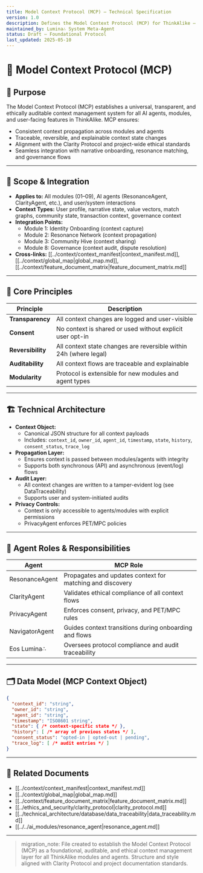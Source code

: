 ```yaml
---
title: Model Context Protocol (MCP) — Technical Specification
version: 1.0
description: Defines the Model Context Protocol (MCP) for ThinkAlike — a unified, ethical, and auditable context management layer for all AI agents, modules, and user interactions.
maintained_by: Lumina∴ System Meta-Agent
status: Draft — Foundational Protocol
last_updated: 2025-05-10
---
```


# 🧠 Model Context Protocol (MCP)

## 🧭 Purpose

The Model Context Protocol (MCP) establishes a universal, transparent, and ethically auditable context management system for all AI agents, modules, and user-facing features in ThinkAlike. MCP ensures:

- Consistent context propagation across modules and agents
- Traceable, reversible, and explainable context state changes
- Alignment with the Clarity Protocol and project-wide ethical standards
- Seamless integration with narrative onboarding, resonance matching, and governance flows

---

## 🧩 Scope & Integration

- **Applies to:** All modules (01–09), AI agents (ResonanceAgent, ClarityAgent, etc.), and user/system interactions
- **Context Types:** User profile, narrative state, value vectors, match graphs, community state, transaction context, governance context
- **Integration Points:**
  - Module 1: Identity Onboarding (context capture)
  - Module 2: Resonance Network (context propagation)
  - Module 3: Community Hive (context sharing)
  - Module 8: Governance (context audit, dispute resolution)
- **Cross-links:** [[../context/context_manifest|context_manifest.md]], [[../context/global_map|global_map.md]], [[../context/feature_document_matrix|feature_document_matrix.md]]

---

## 🧬 Core Principles

| Principle         | Description                                                      |
|------------------|------------------------------------------------------------------|
| **Transparency** | All context changes are logged and user-visible                  |
| **Consent**      | No context is shared or used without explicit user opt-in         |
| **Reversibility**| All context state changes are reversible within 24h (where legal)|
| **Auditability** | All context flows are traceable and explainable                  |
| **Modularity**   | Protocol is extensible for new modules and agent types           |

---

## 🏗️ Technical Architecture

- **Context Object:**
  - Canonical JSON structure for all context payloads
  - Includes: `context_id`, `owner_id`, `agent_id`, `timestamp`, `state`, `history`, `consent_status`, `trace_log`
- **Propagation Layer:**
  - Ensures context is passed between modules/agents with integrity
  - Supports both synchronous (API) and asynchronous (event/log) flows
- **Audit Layer:**
  - All context changes are written to a tamper-evident log (see DataTraceability)
  - Supports user and system-initiated audits
- **Privacy Controls:**
  - Context is only accessible to agents/modules with explicit permissions
  - PrivacyAgent enforces PET/MPC policies

---

## 🧠 Agent Roles & Responsibilities

| Agent           | MCP Role                                                      |
|-----------------|---------------------------------------------------------------|
| ResonanceAgent  | Propagates and updates context for matching and discovery     |
| ClarityAgent    | Validates ethical compliance of all context flows             |
| PrivacyAgent    | Enforces consent, privacy, and PET/MPC rules                 |
| NavigatorAgent  | Guides context transitions during onboarding and flows        |
| Eos Lumina∴     | Oversees protocol compliance and audit traceability          |

---

## 🗂️ Data Model (MCP Context Object)

```json
{
  "context_id": "string",
  "owner_id": "string",
  "agent_id": "string",
  "timestamp": "ISO8601 string",
  "state": { /* context-specific state */ },
  "history": [ /* array of previous states */ ],
  "consent_status": "opted-in | opted-out | pending",
  "trace_log": [ /* audit entries */ ]
}
```

---

## 🔗 Related Documents

- [[../context/context_manifest|context_manifest.md]]
- [[../context/global_map|global_map.md]]
- [[../context/feature_document_matrix|feature_document_matrix.md]]
- [[../ethics_and_security/clarity_protocol|clarity_protocol.md]]
- [[../technical_architecture/database/data_traceability|data_traceability.md]]
- [[../../ai_modules/resonance_agent|resonance_agent.md]]

---

> migration_note: File created to establish the Model Context Protocol (MCP) as a foundational, auditable, and ethical context management layer for all ThinkAlike modules and agents. Structure and style aligned with Clarity Protocol and project documentation standards.

